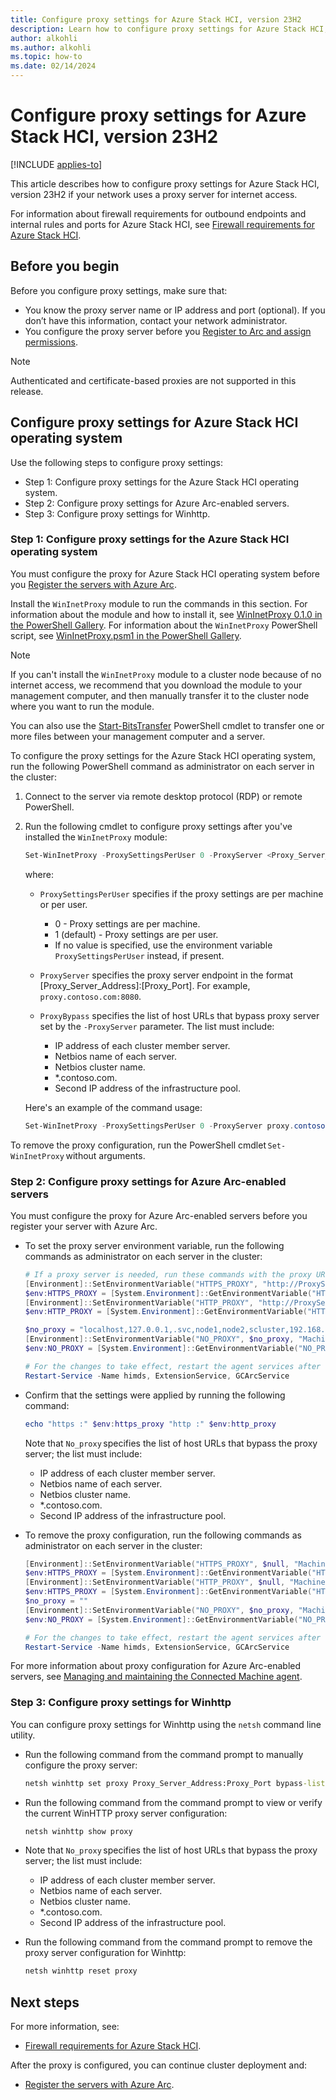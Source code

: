 ```yaml
---
title: Configure proxy settings for Azure Stack HCI, version 23H2
description: Learn how to configure proxy settings for Azure Stack HCI, version 23H2.
author: alkohli
ms.author: alkohli
ms.topic: how-to
ms.date: 02/14/2024
---
```


# Configure proxy settings for Azure Stack HCI, version 23H2

[!INCLUDE [applies-to](../../includes/hci-applies-to-23h2.md)]

This article describes how to configure proxy settings for Azure Stack HCI, version 23H2 if your network uses a proxy server for internet access.

For information about firewall requirements for outbound endpoints and internal rules and ports for Azure Stack HCI, see [Firewall requirements for Azure Stack HCI](../concepts/firewall-requirements.md).

## Before you begin

Before you configure proxy settings, make sure that:

- You know the proxy server name or IP address and port (optional). If you don’t have this information, contact your network administrator.
- You configure the proxy server before you [Register to Arc and assign permissions](../deploy/deployment-arc-register-server-permissions.md).

> [!NOTE]
> Authenticated and certificate-based proxies are not supported in this release.

## Configure proxy settings for Azure Stack HCI operating system

Use the following steps to configure proxy settings:

- Step 1: Configure proxy settings for the Azure Stack HCI operating system.
- Step 2: Configure proxy settings for Azure Arc-enabled servers.
- Step 3: Configure proxy settings for Winhttp.

### Step 1: Configure proxy settings for the Azure Stack HCI operating system

You must configure the proxy for Azure Stack HCI operating system before you [Register the servers with Azure Arc](../deploy/deployment-arc-register-server-permissions.md).

Install the `WinInetProxy` module to run the commands in this section. For information about the module and how to install it, see [WinInetProxy 0.1.0 in the PowerShell Gallery](https://www.powershellgallery.com/packages/WinInetProxy/0.1.0). For information about the `WinInetProxy` PowerShell script, see [WinInetProxy.psm1 in the PowerShell Gallery](https://www.powershellgallery.com/packages/WinInetProxy/0.1.0/Content/WinInetProxy.psm1).

> [!NOTE]
> If you can't install the `WinInetProxy` module to a cluster node because of no internet access, we recommend that you download the module to your management computer, and then manually transfer it to the cluster node where you want to run the module.
>
> You can also use the [Start-BitsTransfer](/powershell/module/bitstransfer/start-bitstransfer) PowerShell cmdlet to transfer one or more files between your management computer and a server.

To configure the proxy settings for the Azure Stack HCI operating system, run the following PowerShell command as administrator on each server in the cluster:

1. Connect to the server via remote desktop protocol (RDP) or remote PowerShell.

1. Run the following cmdlet to configure proxy settings after you've installed the `WinInetProxy` module:

    ```powershell
    Set-WinInetProxy -ProxySettingsPerUser 0 -ProxyServer <Proxy_Server_Address:Proxy_Port> -ProxyBypass <URLs to bypass>
    ```

    where:

    - `ProxySettingsPerUser` specifies if the proxy settings are per machine or per user.

        - 0 - Proxy settings are per machine.
        - 1 (default) - Proxy settings are per user.
        - If no value is specified, use the environment variable `ProxySettingsPerUser` instead, if present.

    - `ProxyServer` specifies the proxy server endpoint in the format [Proxy_Server_Address]:[Proxy_Port]. For example, `proxy.contoso.com:8080`.

    - `ProxyBypass` specifies the list of host URLs that bypass proxy server set by the `-ProxyServer` parameter. The list must include:

        - IP address of each cluster member server.
        - Netbios name of each server.
        - Netbios cluster name.
        - *.contoso.com.
        - Second IP address of the infrastructure pool.

    Here's an example of the command usage:

    ```powershell
    Set-WinInetProxy -ProxySettingsPerUser 0 -ProxyServer proxy.contoso.com:8080 -ProxyBypass "localhost,127.0.0.1,.svc,node1,node2,s-cluster,192.168.0.2,192.168.0.3,*.contoso.com,192.168.0.10"
    ```

To remove the proxy configuration, run the PowerShell cmdlet `Set-WinInetProxy` without arguments.

### Step 2: Configure proxy settings for Azure Arc-enabled servers

You must configure the proxy for Azure Arc-enabled servers before you register your server with Azure Arc. 

- To set the proxy server environment variable, run the following commands as administrator on each server in the cluster:

    ```powershell
    # If a proxy server is needed, run these commands with the proxy URL and port.
    [Environment]::SetEnvironmentVariable("HTTPS_PROXY", "http://ProxyServerFQDN:port", "Machine")
    $env:HTTPS_PROXY = [System.Environment]::GetEnvironmentVariable("HTTPS_PROXY", "Machine")
    [Environment]::SetEnvironmentVariable("HTTP_PROXY", "http://ProxyServerFQDN:port", "Machine")
    $env:HTTP_PROXY = [System.Environment]::GetEnvironmentVariable("HTTP_PROXY", "Machine")

    $no_proxy = "localhost,127.0.0.1,.svc,node1,node2,scluster,192.168.0.2,192.168.0.3,*.contoso.com,192.168.0.10" 
    [Environment]::SetEnvironmentVariable("NO_PROXY", $no_proxy, "Machine")
    $env:NO_PROXY = [System.Environment]::GetEnvironmentVariable("NO_PROXY", "Machine")
    
    # For the changes to take effect, restart the agent services after the proxy environment variable is set.  This is only required if the agent is already installed
    Restart-Service -Name himds, ExtensionService, GCArcService
    ```

- Confirm that the settings were applied by running the following command:

    ```powershell
    echo "https :" $env:https_proxy "http :" $env:http_proxy
    ```

    Note that `No_proxy` specifies the list of host URLs that bypass the proxy server; the list must include:
    
    - IP address of each cluster member server.
    - Netbios name of each server.
    - Netbios cluster name.
    - *.contoso.com.
    - Second IP address of the infrastructure pool.

- To remove the proxy configuration, run the following commands as administrator on each server in the cluster:

    ```powershell
    [Environment]::SetEnvironmentVariable("HTTPS_PROXY", $null, "Machine") 
    $env:HTTPS_PROXY = [System.Environment]::GetEnvironmentVariable("HTTPS_PROXY", "Machine")
    [Environment]::SetEnvironmentVariable("HTTP_PROXY", $null, "Machine")  
    $env:HTTPS_PROXY = [System.Environment]::GetEnvironmentVariable("HTTP_PROXY", "Machine") 
    $no_proxy = "" 
    [Environment]::SetEnvironmentVariable("NO_PROXY", $no_proxy, "Machine") 
    $env:NO_PROXY = [System.Environment]::GetEnvironmentVariable("NO_PROXY", "Machine")
    
    # For the changes to take effect, restart the agent services after the proxy environment variable is removed. 
    Restart-Service -Name himds, ExtensionService, GCArcService
    ```

For more information about proxy configuration for Azure Arc-enabled servers, see [Managing and maintaining the Connected Machine agent](/azure/azure-arc/servers/manage-agent?tabs=windows#update-or-remove-proxy-settings).

### Step 3: Configure proxy settings for Winhttp

You can configure proxy settings for Winhttp using the `netsh` command line utility.

- Run the following command from the command prompt to manually configure the proxy server:

    ```cmd
    netsh winhttp set proxy Proxy_Server_Address:Proxy_Port bypass-list=""localhost;127.0.0.1;.svc;node1;node2;scluster;192.168.0.2;192.168.0.3;*.contoso.com;192.168.0.10""
    ```

- Run the following command from the command prompt to view or verify the current WinHTTP proxy server configuration:

    ```cmd
    netsh winhttp show proxy
    ```

- Note that `No_proxy` specifies the list of host URLs that bypass the proxy server; the list must include:

  - IP address of each cluster member server.
  - Netbios name of each server.
  - Netbios cluster name.
  - *.contoso.com.
  - Second IP address of the infrastructure pool.

- Run the following command from the command prompt to remove the proxy server configuration for Winhttp:

    ```cmd
    netsh winhttp reset proxy
    ```

## Next steps

For more information, see:

- [Firewall requirements for Azure Stack HCI](../concepts/firewall-requirements.md).

After the proxy is configured, you can continue cluster deployment and:

- [Register the servers with Azure Arc](../deploy/deployment-arc-register-server-permissions.md).
